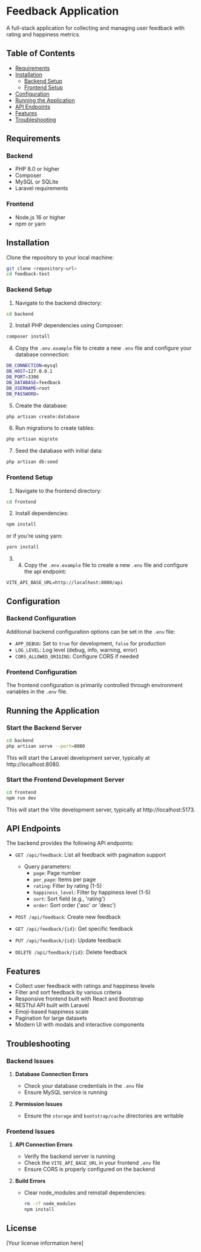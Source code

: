 # Feedback Application

A full-stack application for collecting and managing user feedback with rating and happiness metrics.

## Table of Contents

- [Requirements](#requirements)
- [Installation](#installation)
  - [Backend Setup](#backend-setup)
  - [Frontend Setup](#frontend-setup)
- [Configuration](#configuration)
- [Running the Application](#running-the-application)
- [API Endpoints](#api-endpoints)
- [Features](#features)
- [Troubleshooting](#troubleshooting)

## Requirements

### Backend
- PHP 8.0 or higher
- Composer
- MySQL or SQLite
- Laravel requirements

### Frontend
- Node.js 16 or higher
- npm or yarn

## Installation


Clone the repository to your local machine:

```bash
git clone <repository-url>
cd feedback-test
```

### Backend Setup

1. Navigate to the backend directory:
```bash
cd backend
```

2. Install PHP dependencies using Composer:
```bash
composer install
```

4. Copy the `.env.example` file to create a new `.env` file and configure your database connection:
```bash
DB_CONNECTION=mysql
DB_HOST=127.0.0.1
DB_PORT=3306
DB_DATABASE=feedback
DB_USERNAME=root
DB_PASSWORD=
```

5. Create the database:
```bash
php artisan create:database
```

6. Run migrations to create tables:
```bash
php artisan migrate
```

7. Seed the database with initial data:
```bash
php artisan db:seed
```

### Frontend Setup

1. Navigate to the frontend directory:
```bash
cd frontend
```

2. Install dependencies:
```bash
npm install
```
or if you're using yarn:
```bash
yarn install
```


3. 4. Copy the `.env.example` file to create a new `.env` file and configure the api endpoint:
```
VITE_API_BASE_URL=http://localhost:8080/api
```

## Configuration

### Backend Configuration

Additional backend configuration options can be set in the `.env` file:

- `APP_DEBUG`: Set to `true` for development, `false` for production
- `LOG_LEVEL`: Log level (debug, info, warning, error)
- `CORS_ALLOWED_ORIGINS`: Configure CORS if needed

### Frontend Configuration

The frontend configuration is primarily controlled through environment variables in the `.env` file.

## Running the Application

### Start the Backend Server

```bash
cd backend
php artisan serve --port=8080
```

This will start the Laravel development server, typically at http://localhost:8080.

### Start the Frontend Development Server

```bash
cd frontend
npm run dev
```


This will start the Vite development server, typically at http://localhost:5173.

## API Endpoints

The backend provides the following API endpoints:

- `GET /api/feedback`: List all feedback with pagination support
  - Query parameters:
    - `page`: Page number
    - `per_page`: Items per page
    - `rating`: Filter by rating (1-5)
    - `happiness_level`: Filter by happiness level (1-5)
    - `sort`: Sort field (e.g., 'rating')
    - `order`: Sort order ('asc' or 'desc')

- `POST /api/feedback`: Create new feedback

- `GET /api/feedback/{id}`: Get specific feedback

- `PUT /api/feedback/{id}`: Update feedback

- `DELETE /api/feedback/{id}`: Delete feedback

## Features

- Collect user feedback with ratings and happiness levels
- Filter and sort feedback by various criteria
- Responsive frontend built with React and Bootstrap
- RESTful API built with Laravel
- Emoji-based happiness scale
- Pagination for large datasets
- Modern UI with modals and interactive components

## Troubleshooting

### Backend Issues

1. **Database Connection Errors**
   - Check your database credentials in the `.env` file
   - Ensure MySQL service is running

2. **Permission Issues**
   - Ensure the `storage` and `bootstrap/cache` directories are writable

### Frontend Issues

1. **API Connection Errors**
   - Verify the backend server is running
   - Check the `VITE_API_BASE_URL` in your frontend `.env` file
   - Ensure CORS is properly configured on the backend

2. **Build Errors**
   - Clear node_modules and reinstall dependencies:
     ```bash
     rm -rf node_modules
     npm install
     ```

## License

[Your license information here]


